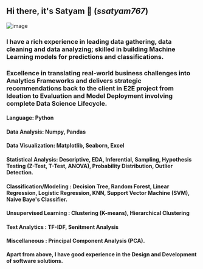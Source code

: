 ## Hi there, it's Satyam 👋 (_ssatyam767_) ##
![image](https://user-images.githubusercontent.com/58839905/139522580-d42b265f-a0da-4e90-a528-0b55ff031aa9.png)


### I have a rich experience in leading data gathering, data cleaning and data analyzing; skilled in building Machine Learning models for predictions and classifications. ###
### Excellence in translating real-world business challenges into Analytics Frameworks and delivers strategic recommendations back to the client in E2E project from Ideation to Evaluation and Model Deployment involving complete Data Science Lifecycle. ###

#### Language: Python ####
#### Data Analysis: Numpy, Pandas ####
#### Data Visualization: Matplotlib, Seaborn, Excel ####
#### Statistical Analysis: Descriptive, EDA, Inferential, Sampling, Hypothesis Testing (Z-Test, T-Test, ANOVA), Probability Distribution, Outlier Detection. ####
#### Classification/Modeling : Decision Tree, Random Forest, Linear Regression, Logistic Regression, KNN, Support Vector Machine (SVM), Naive Baye's Classifier. ####
#### Unsupervised Learning : Clustering (K-means), Hierarchical Clustering ####
#### Text Analytics : TF-IDF, Senitment Analysis ####
#### Miscellaneous : Principal Component Analysis (PCA). ####

**Apart from above, I have good experience in the Design and Development of software solutions.**
